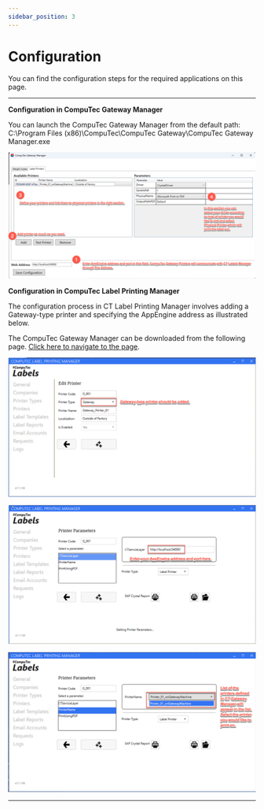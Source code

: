 ```yaml
---
sidebar_position: 3
---
```


# Configuration

You can find the configuration steps for the required applications on this page.

---

**Configuration in CompuTec Gateway Manager**

You can launch the CompuTec Gateway Manager from the default path: C:\Program Files (x86)\CompuTec\CompuTec Gateway\CompuTec Gateway Manager.exe

![CGAM Add Printer](./media/cgam-add-printer.png)

**Configuration in CompuTec Label Printing Manager**

The configuration process in CT Label Printing Manager involves adding a Gateway-type printer and specifying the AppEngine address as illustrated below.

The CompuTec Gateway Manager can be downloaded from the following page. [Click here to navigate to the page](https://learn.computec.one/docs/labels/releases/download/#computec-gateway-manager).

![Add printer](./media/add-printer.png)

![AE Address](./media/ae-address.png)

![Physical Printer](./media/physical-printer.png)

---
